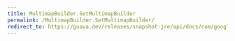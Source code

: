 ```yaml
---
title: MultimapBuilder.SetMultimapBuilder
permalink: /MultimapBuilder.SetMultimapBuilder/
redirect_to: https://guava.dev/releases/snapshot-jre/api/docs/com/google/common/collect/MultimapBuilder.SetMultimapBuilder.html
---
```

